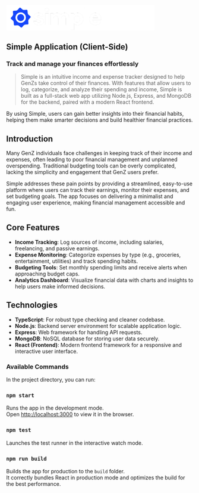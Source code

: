
<img src="simple-dark.png" alt="Simple Logo" width="400">

## Simple Application (Client-Side)

### Track and manage your finances effortlessly

> Simple is an intuitive income and expense tracker designed to help GenZs take control of their finances. With features that allow users to log, categorize, and analyze their spending and income, Simple is built as a full-stack web app utilizing Node.js, Express, and MongoDB for the backend, paired with a modern React frontend.

By using Simple, users can gain better insights into their financial habits, helping them make smarter decisions and build healthier financial practices.

## Introduction

Many GenZ individuals face challenges in keeping track of their income and expenses, often leading to poor financial management and unplanned overspending. Traditional budgeting tools can be overly complicated, lacking the simplicity and engagement that GenZ users prefer. 

Simple addresses these pain points by providing a streamlined, easy-to-use platform where users can track their earnings, monitor their expenses, and set budgeting goals. The app focuses on delivering a minimalist and engaging user experience, making financial management accessible and fun.

## Core Features

- **Income Tracking**: Log sources of income, including salaries, freelancing, and passive earnings.
- **Expense Monitoring**: Categorize expenses by type (e.g., groceries, entertainment, utilities) and track spending habits.
- **Budgeting Tools**: Set monthly spending limits and receive alerts when approaching budget caps.
- **Analytics Dashboard**: Visualize financial data with charts and insights to help users make informed decisions.

## Technologies

- **TypeScript**: For robust type checking and cleaner codebase.
- **Node.js**: Backend server environment for scalable application logic.
- **Express**: Web framework for handling API requests.
- **MongoDB**: NoSQL database for storing user data securely.
- **React (Frontend)**: Modern frontend framework for a responsive and interactive user interface.

### Available Commands

In the project directory, you can run:

### `npm start`
Runs the app in the development mode.\
Open [http://localhost:3000](http://localhost:3000) to view it in the browser.

### `npm test`
Launches the test runner in the interactive watch mode.

### `npm run build`
Builds the app for production to the `build` folder.\
It correctly bundles React in production mode and optimizes the build for the best performance.
